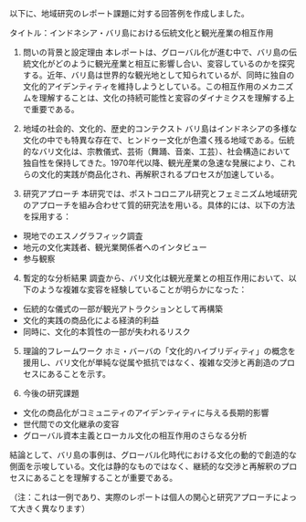 以下に、地域研究のレポート課題に対する回答例を作成しました。

タイトル：インドネシア・バリ島における伝統文化と観光産業の相互作用

1. 問いの背景と設定理由
本レポートは、グローバル化が進む中で、バリ島の伝統文化がどのように観光産業と相互に影響し合い、変容しているのかを探究する。近年、バリ島は世界的な観光地として知られているが、同時に独自の文化的アイデンティティを維持しようとしている。この相互作用のメカニズムを理解することは、文化の持続可能性と変容のダイナミクスを理解する上で重要である。

2. 地域の社会的、文化的、歴史的コンテクスト
バリ島はインドネシアの多様な文化の中でも特異な存在で、ヒンドゥー文化が色濃く残る地域である。伝統的なバリ文化は、宗教儀式、芸術（舞踊、音楽、工芸）、社会構造において独自性を保持してきた。1970年代以降、観光産業の急速な発展により、これらの文化的実践が商品化され、再解釈されるプロセスが加速している。

3. 研究アプローチ
本研究では、ポストコロニアル研究とフェミニズム地域研究のアプローチを組み合わせて質的研究法を用いる。具体的には、以下の方法を採用する：
- 現地でのエスノグラフィック調査
- 地元の文化実践者、観光業関係者へのインタビュー
- 参与観察

4. 暫定的な分析結果
調査から、バリ文化は観光産業との相互作用において、以下のような複雑な変容を経験していることが明らかになった：
- 伝統的な儀式の一部が観光アトラクションとして再構築
- 文化的実践の商品化による経済的利益
- 同時に、文化的本質性の一部が失われるリスク

5. 理論的フレームワーク
ホミ・バーバの「文化的ハイブリディティ」の概念を援用し、バリ文化が単純な従属や抵抗ではなく、複雑な交渉と再創造のプロセスにあることを示す。

6. 今後の研究課題
- 文化の商品化がコミュニティのアイデンティティに与える長期的影響
- 世代間での文化継承の変容
- グローバル資本主義とローカル文化の相互作用のさらなる分析

結論として、バリ島の事例は、グローバル化時代における文化の動的で創造的な側面を示唆している。文化は静的なものではなく、継続的な交渉と再解釈のプロセスにあることを理解することが重要である。

（注：これは一例であり、実際のレポートは個人の関心と研究アプローチによって大きく異なります）